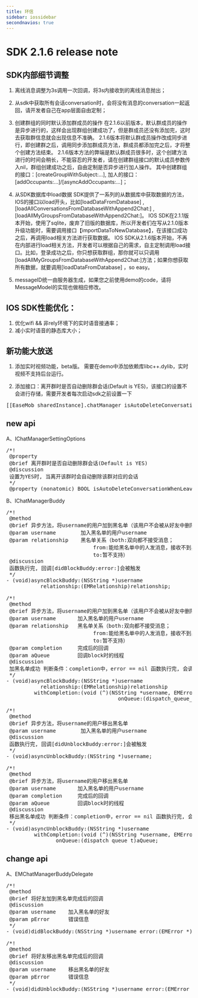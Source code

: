 ```yaml
---
title: 环信
sidebar: iossidebar
secondnavios: true
---
```


# SDK 2.1.6 release note

## SDK内部细节调整

1.	离线消息调整为3s调用一次回调，将3s内接收到的离线消息抛出；

2.	从sdk中获取所有会话conversation时，会将没有消息的conversation一起返回，请开发者自己在app层面自由定制；

3.	创建群组的同时默认添加群成员的操作
在2.1.6以前版本，默认群成员的操作是异步进行的，这样会出现群组创建成功了，但是群成员还没有添加完，这时去获取群信息就会出现信息不准确。
2.1.6版本将默认群成员操作改成同步进行，即创建群之后，调用同步添加群成员方法，群成员都添加完之后，才将整个创建方法结束。
2.1.6版本方法的弊端是默认群成员很多时，这个创建方法进行的时间会稍长，不能容忍的开发者，请在创建群组接口的默认成员参数传入nil，群组创建成功之后，自由定制是否异步进行加人操作。
其中创建群组的接口：[createGroupWithSubject:…], 加人的接口：[addOccupants:…]/[asyncAddOccupants:…]；

4.	从SDK数据库中load数据
SDK提供了一系列的从数据库中获取数据的方法，IOS的接口以load开头，比如[loadDataFromDatabase] ,[loadAllConversationsFromDatabaseWithAppend2Chat:] ,[loadAllMyGroupsFromDatabaseWithAppend2Chat:]。
IOS SDK在2.1.1版本开始，使用了sqlite，废弃了旧版的数据库，所以开发者们在写从2.1.0版本升级功能时，需要调用接口【importDataToNewDatabase】，在该接口成功之后，再调用load相关方法进行获取数据。
IOS SDK从2.1.6版本开始，不再在内部进行load相关方法，开发者可以根据自己的需求，自主定制调用load接口。比如，登录成功之后，你只想获取群组，那你就可以只调用[loadAllMyGroupsFromDatabaseWithAppend2Chat:]方法；如果你想获取所有数据，就要调用[loadDataFromDatabase] ，so easy。

5.	messageID统一由服务器生成，如果您之前使用demo的code，请将MessageModel的实现也做相应修改。


## IOS SDK性能优化：

1.	优化wifi && 非rely环境下的实时语音接通率；
2.	减小实时语音的静态库大小；

## 新功能大放送

1.	添加实时视频功能，beta版。
需要在demo中添加依赖库libc++.dylib，实时视频不支持后台运行。


2.	添加接口：离开群时是否自动删除群会话(Default is YES)，该接口的设置不会进行存储，需要开发者每次启动sdk之前设置一下

<pre class="hll">
[[EaseMob sharedInstance].chatManager isAutoDeleteConversationWhenLeaveGroup];
</pre>

## new api

A、IChatManagerSettingOptions
<pre class="hll">
/*!
 @property
 @brief 离开群时是否自动删除群会话(Default is YES)
 @discussion
 设置为YES时, 当离开该群时会自动删除该群对应的会话
 */
 @property (nonatomic) BOOL isAutoDeleteConversationWhenLeaveGroup;
</pre>

B、IChatManagerBuddy
<pre class="hll">
/*!
 @method
 @brief 异步方法，将username的用户加到黑名单（该用户不会被从好友中删除，若想删除，请自行调用删除接口）
 @param username        加入黑名单的用户username
 @param relationship    黑名单关系（both:双向都不接受消息；
                            from:能给黑名单中的人发消息，接收不到黑名单中的人发的消息;
                            to:暂不支持）
 @discussion
 函数执行完, 回调[didBlockBuddy:error:]会被触发
 */
- (void)asyncBlockBuddy:(NSString *)username
           relationship:(EMRelationship)relationship;

/*!
 @method
 @brief 异步方法，将username的用户加到黑名单（该用户不会被从好友中删除，若想删除，请自行调用删除接口）
 @param username       加入黑名单的用户username
 @param relationship   黑名单关系（both:双向都不接受消息；
                            from:能给黑名单中的人发消息，接收不到黑名单中的人发的消息;
                            to:暂不支持）
 @param completion     完成后的回调
 @param aQueue         回调block时的线程
 @discussion
 加黑名单成功 判断条件：completion中，error == nil 函数执行完, 会调用参数completion
 */
- (void)asyncBlockBuddy:(NSString *)username
           relationship:(EMRelationship)relationship
         withCompletion:(void (^)(NSString *username, EMError *error))completion
                                    onQueue:(dispatch_queue_t)aQueue;

/*!
 @method
 @brief 异步方法，将username的用户移出黑名单
 @param username        加入黑名单的用户username
 @discussion
 函数执行完, 回调[didUnblockBuddy:error:]会被触发
 */
- (void)asyncUnblockBuddy:(NSString *)username;

/*!
 @method
 @brief 异步方法，将username的用户移出黑名单
 @param username       加入黑名单的用户username
 @param completion     完成后的回调
 @param aQueue         回调block时的线程
 @discussion
 移出黑名单成功 判断条件：completion中，error == nil 函数执行完, 会调用参数completion
 */
- (void)asyncUnblockBuddy:(NSString *)username
         withCompletion:(void (^)(NSString *username, EMError *error))completion
                onQueue:(dispatch_queue_t)aQueue; 
</pre>
 
 
##	change api

A、EMChatManagerBuddyDelegate
<pre class="hll">
/*!
 @method
 @brief 将好友加到黑名单完成后的回调
 @discussion
 @param username    加入黑名单的好友
 @param pError      错误信息
 */
- (void)didBlockBuddy:(NSString *)username error:(EMError *)pError;

/*!
 @method
 @brief 将好友移出黑名单完成后的回调
 @discussion
 @param username    移出黑名单的好友
 @param pError      错误信息
 */
- (void)didUnblockBuddy:(NSString *)username error:(EMError *)pError;
</pre>